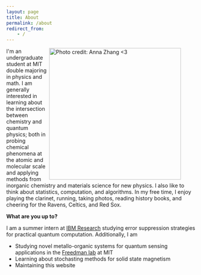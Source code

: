 ```yaml
---
layout: page
title: About
permalink: /about
redirect_from:
    - /
---
```

<figure>
  <img src="{{ site.url }}{{ site.baseurl }}/assets/headshot.png" title="Photo credit: Anna Zhang <3" width="350" align="right"/>
</figure>

I'm an undergraduate student at MIT double majoring in physics and math. I am generally interested in learning about the intersection between chemistry and quantum physics; both in probing chemical phenomena at the atomic and molecular scale and applying methods from inorganic chemistry and materials science for new physics. I also like to think about statistics, computation, and algorithms. In my free time, I enjoy playing the clarinet, running, taking photos, reading history books, and cheering for the Ravens, Celtics, and Red Sox.

**What are you up to?**

I am a summer intern at [IBM Research](https://research.ibm.com/) studying error suppression strategies for practical quantum computation. Additionally, I am 
* Studying novel metallo-organic systems for quantum sensing applications in the [Freedman lab](https://freedmanlab-mit.com/) at MIT
* Learning about stochasting methods for solid state magnetism 
* Maintaining this website


